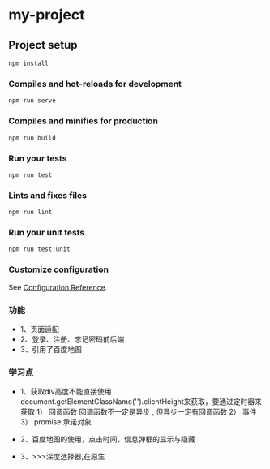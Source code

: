 # my-project

## Project setup
```
npm install
```

### Compiles and hot-reloads for development
```
npm run serve
```

### Compiles and minifies for production
```
npm run build
```

### Run your tests
```
npm run test
```

### Lints and fixes files
```
npm run lint
```

### Run your unit tests
```
npm run test:unit
```

### Customize configuration
See [Configuration Reference](https://cli.vuejs.org/config/).

### 功能
- 1、页面适配
- 2、登录、注册、忘记密码前后端
- 3、引用了百度地图
### 学习点

- 1、获取div高度不能直接使用document.getElementClassName('').clientHeight来获取，要通过定时器来获取
     1） 回调函数 
             回调函数不一定是异步 , 但异步一定有回调函数 
     2） 事件
     3） promise 承诺对象
- 2、百度地图的使用，点击时间，信息弹框的显示与隐藏
- 3、>>>深度选择器,在原生<style scoped>中才起作用
可以使用组合/deep/或::v-deep组合 - 两者都是别名，>>>并且工作完全相同
- 4、背景颜色渐变 linear-gradient(red, yellow, blue)
background: linear-gradient(to bottom,  #A46E92 0%,#27455D 100%);（左上角到右下角的线性渐变）

- 5、登录以后自动登录
        原因：刷新，在Vuex保存得数据消失
        解决方法：
                1、自动发请求获取用户信息
                2、通过服务端session缓存[持久会话]得userId来获取用户信息
- 6、图片懒加载、路由懒加载
        1、图片懒加载使用的是npm install vue-lazyload --save-dev工具
        
